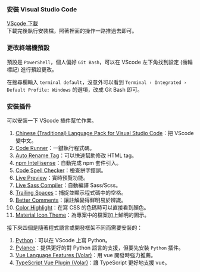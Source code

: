 ### 安裝 Visual Studio Code
[VScode 下載](https://code.visualstudio.com/)  
下載完後執行安裝檔，照著裡面的操作一路推過去即可。

### 更改終端機預設
預設是 `PowerShell`，個人偏好 `Git Bash`，可以在 VScode 左下角找到設定 (齒輪標記) 進行預設更改。  

在搜尋欄輸入 `terminal default`，沒意外可以看到 `Terminal › Integrated › Default Profile: Windows` 的選項，改成 Git Bash 即可。


### 安裝插件
可以安裝一下 VScode 插件幫忙作業。  
1. [Chinese (Traditional) Language Pack for Visual Studio Code](https://marketplace.visualstudio.com/items?itemName=MS-CEINTL.vscode-language-pack-zh-hant)：把 VScode 變中文。
2. [Code Runner](https://marketplace.visualstudio.com/items?itemName=formulahendry.code-runner)：一鍵執行程式碼。
3. [Auto Rename Tag](https://marketplace.visualstudio.com/items?itemName=formulahendry.auto-rename-tag)：可以快速幫助修改 HTML tag。
4. [npm Intellisense](https://marketplace.visualstudio.com/items?itemName=christian-kohler.npm-intellisense)：自動完成 npm 套件引入。
5. [Code Spell Checker](https://marketplace.visualstudio.com/items?itemName=streetsidesoftware.code-spell-checker)：檢查拼字錯誤。
6. [Live Preview](https://marketplace.visualstudio.com/items?itemName=ms-vscode.live-server)：實時預覽功能。
7. [Live Sass Compiler](https://marketplace.visualstudio.com/items?itemName=glenn2223.live-sass)：自動編譯 Sass/Scss。
8. [Trailing Spaces](https://marketplace.visualstudio.com/items?itemName=shardulm94.trailing-spaces)：捕捉並顯示程式碼中的空格。
9. [Better Comments](https://marketplace.visualstudio.com/items?itemName=aaron-bond.better-comments)：讓註解變得鮮明易於辨識。
10. [Color Highlight](https://marketplace.visualstudio.com/items?itemName=naumovs.color-highlight)：在寫 CSS 的色碼時可以直接看到顏色。
11. [Material Icon Theme](https://marketplace.visualstudio.com/items?itemName=PKief.material-icon-theme)：為專案中的檔案加上鮮明的圖示。

接下來四個是隨著程式語言或開發框架不同而需要安裝的：  
1. [Python](https://marketplace.visualstudio.com/items?itemName=ms-python.python)：可以在 VScode 上寫 Python。
2. [Pylance](https://marketplace.visualstudio.com/items?itemName=ms-python.vscode-pylance)：提供更好的對 Python 語言的支援，但要先安裝 `Python` 插件。
3. [Vue Language Features (Volar)](https://marketplace.visualstudio.com/items?itemName=Vue.volar)：用 vue 開發時強力推薦。
4. [TypeScript Vue Plugin (Volar)](https://marketplace.visualstudio.com/items?itemName=Vue.vscode-typescript-vue-plugin)：讓 TypeScript 更好地支援 vue。